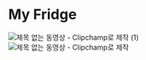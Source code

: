 # My Fridge
![제목 없는 동영상 - Clipchamp로 제작 (1)](https://github.com/tjehdgh/myfridge/assets/146055280/1071d576-2bfb-429c-aac1-e8a500324741)
![제목 없는 동영상 - Clipchamp로 제작](https://github.com/tjehdgh/myfridge/assets/146055280/47b947bf-b6dc-41de-8695-24c356d28d40)



